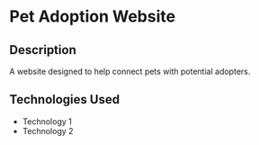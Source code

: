 # Pet Adoption Website 
 
## Description 
A website designed to help connect pets with potential adopters. 
 
## Technologies Used 
- Technology 1 
- Technology 2 
